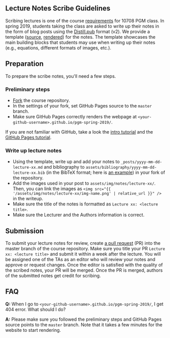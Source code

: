 Lecture Notes Scribe Guidelines
-------------------------------

Scribing lectures is one of the course [requirements](https://sailinglab.github.io/pgm-spring-2019/description/#grading) for 10708 PGM class.
In spring 2019, students taking the class are asked to write up their notes in the form of blog posts using the [Distill.pub](https://distill.pub/) format (v2).
We provide a template ([source](https://github.com/sailinglab/pgm-spring-2019/blob/master/_posts/2019-01-09-lecture-notes-template.md), [rendered](https://sailinglab.github.io/pgm-spring-2019/notes/lecture-notes-template/)) for the notes.
The template showcases the main building blocks that students may use when writing up their notes (e.g., equations, different formats of images, etc.).

## Preparation

To prepare the scribe notes, you'll need a few steps.

### Preliminary steps
- [Fork](https://help.github.com/articles/fork-a-repo/) the course repository.
- In the settings of your fork, set GitHub Pages source to the `master` branch.
- Make sure GitHub Pages correctly renders the webpage at `<your-github-username>.github.io/pgm-spring-2019/`.

If you are not familiar with GitHub, take a look the [intro tutorial](https://guides.github.com/activities/hello-world/) and the [GitHub Pages tutorial](https://guides.github.com/features/pages/).

### Write up lecture notes
- Using the template, write up and add your notes to `_posts/yyyy-mm-dd-lecture-xx.md` and bibliography to `assets/bibliography/yyyy-mm-dd-lecture-xx.bib` (in the BibTeX format; here is [an example](https://github.com/sailinglab/pgm-spring-2019/blob/master/assets/bibliography/2019-01-09-lecture-notes-template.bib)) in your fork of the repository.
- Add the images used in your post to `assets/img/notes/lecture-xx/`.
  Then, you can link the images as `<img src="{{ '/assets/img/notes/lecture-xx/img-name.png' | relative_url }}" />` in the writeup.
- Make sure the title of the notes is formatted as `Lecture xx: <lecture title>`.
- Make sure the Lecturer and the Authors information is correct.

## Submission

To submit your lecture notes for review, create [a pull request](https://help.github.com/articles/about-pull-requests/) (PR) into the master branch of the course repository.
Make sure you title your PR `Lecture xx: <lecture title>` and submit it within a week after the lecture.
You will be assigned one of the TAs as an editor who will review your notes and approve or request changes.
Once the editor is satisfied with the quality of the scribed notes, your PR will be merged.
Once the PR is merged, authors of the submitted notes get credit for scribing.

## FAQ

**Q:** When I go to `<your-github-username>.github.io/pgm-spring-2019/`, I get 404 error. What should I do?

**A:** Please make sure you followed the preliminary steps and GitHub Pages source points to the `master` branch.
Note that it takes a few minutes for the website to start rendering.
